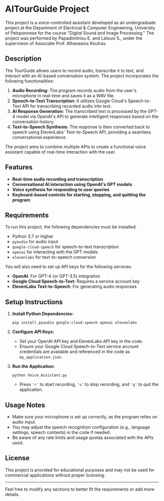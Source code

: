 # AITourGuide Project

This project is a voice-controlled assistant developed as an undergraduate project at the Department of Electrical & Computer Engineering, University of Peloponnese for the course "Digital Sound and Image Processing." The project was performed by Papadimitriou E. and Lalousi S., under the supervision of Associate Prof. Athanasios Koutras.

## Description

The TourGuide allows users to record audio, transcribe it to text, and interact with an AI-based conversation system. The project incorporates the following functionalities:

1. **Audio Recording:** The program records audio from the user's microphone in real-time and saves it as a WAV file.
2. **Speech-to-Text Transcription:** It utilizes Google Cloud's Speech-to-Text API for transcribing recorded audio into text.
3. **AI Response Generation:** The transcribed text is processed by the GPT-4 model via OpenAI's API to generate intelligent responses based on the conversation history.
4. **Text-to-Speech Synthesis:** The response is then converted back to speech using ElevenLabs' Text-to-Speech API, providing a seamless conversational experience.

The project aims to combine multiple APIs to create a functional voice assistant capable of real-time interaction with the user.

## Features

- **Real-time audio recording and transcription**
- **Conversational AI interaction using OpenAI's GPT models**
- **Voice synthesis for responding to user queries**
- **Keyboard-based controls for starting, stopping, and quitting the program**

## Requirements

To run this project, the following dependencies must be installed:

- Python 3.7 or higher
- `pyaudio` for audio input
- `google-cloud-speech` for speech-to-text transcription
- `openai` for interacting with the GPT models
- `elevenlabs` for text-to-speech conversion

You will also need to set up API keys for the following services:

- **OpenAI**: For GPT-4 (or GPT-3.5) integration
- **Google Cloud Speech-to-Text**: Requires a service account key
- **ElevenLabs Text-to-Speech**: For generating audio responses

## Setup Instructions

1. **Install Python Dependencies:**
   ```
   pip install pyaudio google-cloud-speech openai elevenlabs
   ```

2. **Configure API Keys:**
   - Set your OpenAI API key and ElevenLabs API key in the code.
   - Ensure your Google Cloud Speech-to-Text service account credentials are available and referenced in the code as `my_application.json`.

3. **Run the Application:**
   ```
   python Voice_Assistant.py
   ```

   - Press `'r'` to start recording, `'s'` to stop recording, and `'q'` to quit the application.

## Usage Notes

- Make sure your microphone is set up correctly, as the program relies on audio input.
- You may adjust the speech recognition configuration (e.g., language settings, speech contexts) in the code if needed.
- Be aware of any rate limits and usage quotas associated with the APIs used.

## License

This project is provided for educational purposes and may not be used for commercial applications without proper licensing.

---

Feel free to modify any sections to better fit the requirements or add more details.
